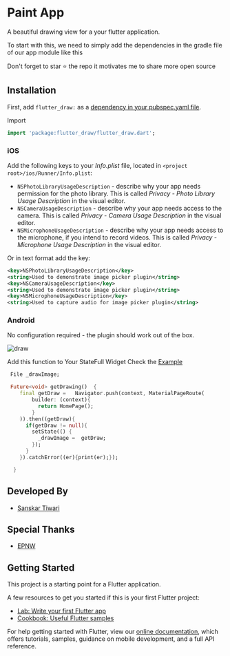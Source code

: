 # Paint App

A beautiful drawing view for a your flutter application.

To start with this, we need to simply add the dependencies in the gradle file of our app module like this

Don't forget to star ⭐ the repo it motivates me to share more open source

## Installation

First, add `flutter_draw:` as a [dependency in your pubspec.yaml file](https://flutter.io/platform-plugins/).

Import

```dart
import 'package:flutter_draw/flutter_draw.dart';
```

### iOS

Add the following keys to your _Info.plist_ file, located in `<project root>/ios/Runner/Info.plist`:

* `NSPhotoLibraryUsageDescription` - describe why your app needs permission for the photo library. This is called _Privacy - Photo Library Usage Description_ in the visual editor.
* `NSCameraUsageDescription` - describe why your app needs access to the camera. This is called _Privacy - Camera Usage Description_ in the visual editor.
* `NSMicrophoneUsageDescription` - describe why your app needs access to the microphone, if you intend to record videos. This is called _Privacy - Microphone Usage Description_ in the visual editor.

Or in text format add the key:

``` xml
<key>NSPhotoLibraryUsageDescription</key>
<string>Used to demonstrate image picker plugin</string>
<key>NSCameraUsageDescription</key>
<string>Used to demonstrate image picker plugin</string>
<key>NSMicrophoneUsageDescription</key>
<string>Used to capture audio for image picker plugin</string>
```

### Android

No configuration required - the plugin should work out of the box.

![draw](https://user-images.githubusercontent.com/55942632/78506727-518b3280-7799-11ea-8a90-a19afc941b9e.gif)

Add this function to Your StateFull Widget Check the [Example]()

```dart
 File _drawImage;
```

```dart
 Future<void> getDrawing()  {
    final getDraw =   Navigator.push(context, MaterialPageRoute(
        builder: (context){
          return HomePage();
        }
    )).then((getDraw){
      if(getDraw != null){
        setState(() {
          _drawImage =  getDraw;
        });
      }
    }).catchError((er){print(er);});

  }
```

## Developed By
- [Sanskar Tiwari](https://www.linkedin.com/in/lamsanskar/)

## Special Thanks
- [EPNW](https://github.com/epnw/painter)

## Getting Started

This project is a starting point for a Flutter application.

A few resources to get you started if this is your first Flutter project:

- [Lab: Write your first Flutter app](https://flutter.dev/docs/get-started/codelab)
- [Cookbook: Useful Flutter samples](https://flutter.dev/docs/cookbook)

For help getting started with Flutter, view our
[online documentation](https://flutter.dev/docs), which offers tutorials,
samples, guidance on mobile development, and a full API reference.
